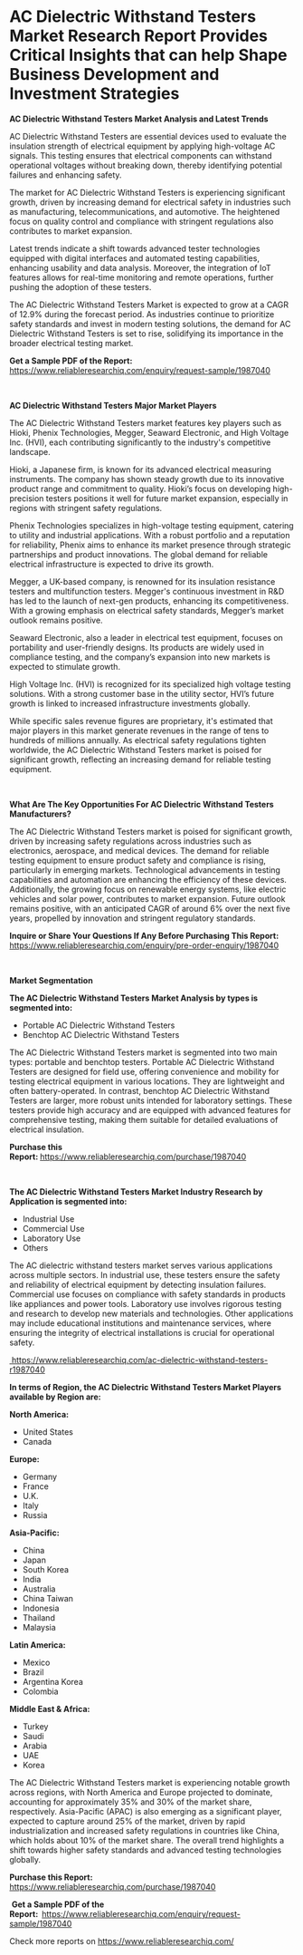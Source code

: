 <p><h1>AC Dielectric Withstand Testers Market Research Report Provides Critical Insights that can help Shape Business Development and Investment Strategies</h1></p><p><strong>AC Dielectric Withstand Testers Market Analysis and Latest Trends</strong></p>
<p><p>AC Dielectric Withstand Testers are essential devices used to evaluate the insulation strength of electrical equipment by applying high-voltage AC signals. This testing ensures that electrical components can withstand operational voltages without breaking down, thereby identifying potential failures and enhancing safety. </p><p>The market for AC Dielectric Withstand Testers is experiencing significant growth, driven by increasing demand for electrical safety in industries such as manufacturing, telecommunications, and automotive. The heightened focus on quality control and compliance with stringent regulations also contributes to market expansion. </p><p>Latest trends indicate a shift towards advanced tester technologies equipped with digital interfaces and automated testing capabilities, enhancing usability and data analysis. Moreover, the integration of IoT features allows for real-time monitoring and remote operations, further pushing the adoption of these testers. </p><p>The AC Dielectric Withstand Testers Market is expected to grow at a CAGR of 12.9% during the forecast period. As industries continue to prioritize safety standards and invest in modern testing solutions, the demand for AC Dielectric Withstand Testers is set to rise, solidifying its importance in the broader electrical testing market.</p></p>
<p><strong>Get a Sample PDF of the Report:&nbsp;</strong> <a href="https://www.reliableresearchiq.com/enquiry/request-sample/1987040?utm_campaign=2287&utm_medium=2&utm_source=Github&utm_content=ia&utm_term=02032025&utm_id=ac-dielectric-withstand-testers">https://www.reliableresearchiq.com/enquiry/request-sample/1987040</a></p>
<p>&nbsp;</p>
<p><strong>AC Dielectric Withstand Testers Major Market Players</strong></p>
<p><p>The AC Dielectric Withstand Testers market features key players such as Hioki, Phenix Technologies, Megger, Seaward Electronic, and High Voltage Inc. (HVI), each contributing significantly to the industry's competitive landscape.</p><p>Hioki, a Japanese firm, is known for its advanced electrical measuring instruments. The company has shown steady growth due to its innovative product range and commitment to quality. Hioki’s focus on developing high-precision testers positions it well for future market expansion, especially in regions with stringent safety regulations.</p><p>Phenix Technologies specializes in high-voltage testing equipment, catering to utility and industrial applications. With a robust portfolio and a reputation for reliability, Phenix aims to enhance its market presence through strategic partnerships and product innovations. The global demand for reliable electrical infrastructure is expected to drive its growth.</p><p>Megger, a UK-based company, is renowned for its insulation resistance testers and multifunction testers. Megger's continuous investment in R&D has led to the launch of next-gen products, enhancing its competitiveness. With a growing emphasis on electrical safety standards, Megger’s market outlook remains positive.</p><p>Seaward Electronic, also a leader in electrical test equipment, focuses on portability and user-friendly designs. Its products are widely used in compliance testing, and the company’s expansion into new markets is expected to stimulate growth.</p><p>High Voltage Inc. (HVI) is recognized for its specialized high voltage testing solutions. With a strong customer base in the utility sector, HVI’s future growth is linked to increased infrastructure investments globally.</p><p>While specific sales revenue figures are proprietary, it's estimated that major players in this market generate revenues in the range of tens to hundreds of millions annually. As electrical safety regulations tighten worldwide, the AC Dielectric Withstand Testers market is poised for significant growth, reflecting an increasing demand for reliable testing equipment.</p></p>
<p>&nbsp;</p>
<p><strong>What Are The Key Opportunities For AC Dielectric Withstand Testers Manufacturers?</strong></p>
<p><p>The AC Dielectric Withstand Testers market is poised for significant growth, driven by increasing safety regulations across industries such as electronics, aerospace, and medical devices. The demand for reliable testing equipment to ensure product safety and compliance is rising, particularly in emerging markets. Technological advancements in testing capabilities and automation are enhancing the efficiency of these devices. Additionally, the growing focus on renewable energy systems, like electric vehicles and solar power, contributes to market expansion. Future outlook remains positive, with an anticipated CAGR of around 6% over the next five years, propelled by innovation and stringent regulatory standards.</p></p>
<p><strong>Inquire or Share Your Questions If Any Before Purchasing This Report:</strong> <a href="https://www.reliableresearchiq.com/enquiry/pre-order-enquiry/1987040?utm_campaign=2287&utm_medium=2&utm_source=Github&utm_content=ia&utm_term=02032025&utm_id=ac-dielectric-withstand-testers">https://www.reliableresearchiq.com/enquiry/pre-order-enquiry/1987040</a></p>
<p>&nbsp;</p>
<p><strong>Market Segmentation</strong></p>
<p><strong>The AC Dielectric Withstand Testers Market Analysis by types is segmented into:</strong></p>
<p><ul><li>Portable AC Dielectric Withstand Testers</li><li>Benchtop AC Dielectric Withstand Testers</li></ul></p>
<p><p>The AC Dielectric Withstand Testers market is segmented into two main types: portable and benchtop testers. Portable AC Dielectric Withstand Testers are designed for field use, offering convenience and mobility for testing electrical equipment in various locations. They are lightweight and often battery-operated. In contrast, benchtop AC Dielectric Withstand Testers are larger, more robust units intended for laboratory settings. These testers provide high accuracy and are equipped with advanced features for comprehensive testing, making them suitable for detailed evaluations of electrical insulation.</p></p>
<p><strong>Purchase this Report:&nbsp;</strong><a href="https://www.reliableresearchiq.com/purchase/1987040?utm_campaign=2287&utm_medium=2&utm_source=Github&utm_content=ia&utm_term=02032025&utm_id=ac-dielectric-withstand-testers">https://www.reliableresearchiq.com/purchase/1987040</a></p>
<p>&nbsp;</p>
<p><strong>The AC Dielectric Withstand Testers Market Industry Research by Application is segmented into:</strong></p>
<p><ul><li>Industrial Use</li><li>Commercial Use</li><li>Laboratory Use</li><li>Others</li></ul></p>
<p><p>The AC dielectric withstand testers market serves various applications across multiple sectors. In industrial use, these testers ensure the safety and reliability of electrical equipment by detecting insulation failures. Commercial use focuses on compliance with safety standards in products like appliances and power tools. Laboratory use involves rigorous testing and research to develop new materials and technologies. Other applications may include educational institutions and maintenance services, where ensuring the integrity of electrical installations is crucial for operational safety.</p></p>
<p><a href="https://www.reliableresearchiq.com/ac-dielectric-withstand-testers-r1987040?utm_campaign=2287&utm_medium=2&utm_source=Github&utm_content=ia&utm_term=02032025&utm_id=ac-dielectric-withstand-testers">&nbsp;https://www.reliableresearchiq.com/ac-dielectric-withstand-testers-r1987040</a></p>
<p><strong>In terms of Region, the AC Dielectric Withstand Testers Market Players available by Region are:</strong></p>
<p>
    <p> <strong> North America: </strong>
        <ul>
            <li>United States</li>
            <li>Canada</li>
        </ul>
        </p> 
    <p> <strong> Europe: </strong>
        <ul>
            <li>Germany</li>
            <li>France</li>
            <li>U.K.</li>
            <li>Italy</li>
            <li>Russia</li>
        </ul>
        </p> 
    <p> <strong> Asia-Pacific: </strong>
        <ul>
            <li>China</li>
            <li>Japan</li>
            <li>South Korea</li>
            <li>India</li>
            <li>Australia</li>
            <li>China Taiwan</li>
            <li>Indonesia</li>
            <li>Thailand</li>
            <li>Malaysia</li>
        </ul>
        </p> 
    <p> <strong> Latin America: </strong>
        <ul>
            <li>Mexico</li>
            <li>Brazil</li>
            <li>Argentina Korea</li>
            <li>Colombia</li>
        </ul>
        </p> 
    <p> <strong> Middle East & Africa: </strong>
        <ul>
            <li>Turkey</li>
            <li>Saudi</li>
            <li>Arabia</li>
            <li>UAE</li>
            <li>Korea</li>
        </ul>
    </p>
    </p>
<p><p>The AC Dielectric Withstand Testers market is experiencing notable growth across regions, with North America and Europe projected to dominate, accounting for approximately 35% and 30% of the market share, respectively. Asia-Pacific (APAC) is also emerging as a significant player, expected to capture around 25% of the market, driven by rapid industrialization and increased safety regulations in countries like China, which holds about 10% of the market share. The overall trend highlights a shift towards higher safety standards and advanced testing technologies globally.</p></p>
<p><strong>Purchase this Report: </strong><a href="https://www.reliableresearchiq.com/purchase/1987040?utm_campaign=2287&utm_medium=2&utm_source=Github&utm_content=ia&utm_term=02032025&utm_id=ac-dielectric-withstand-testers">https://www.reliableresearchiq.com/purchase/1987040</a></p>
<p>&nbsp;<strong>Get a Sample PDF of the Report:&nbsp;&nbsp;</strong><a href="https://www.reliableresearchiq.com/enquiry/request-sample/1987040?utm_campaign=2287&utm_medium=2&utm_source=Github&utm_content=ia&utm_term=02032025&utm_id=ac-dielectric-withstand-testers">https://www.reliableresearchiq.com/enquiry/request-sample/1987040</a></p>
<p><strong></strong></p>
<p>Check more reports on <a href="https://www.reliableresearchiq.com/?utm_campaign=2287&utm_medium=2&utm_source=Github&utm_content=ia&utm_term=02032025&utm_id=ac-dielectric-withstand-testers">https://www.reliableresearchiq.com/</a></p>